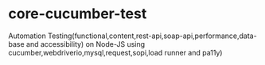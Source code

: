 # core-cucumber-test
Automation Testing(functional,content,rest-api,soap-api,performance,data-base and accessibility) on Node-JS using cucumber,webdriverio,mysql,request,sopi,load runner and pa11y) 

